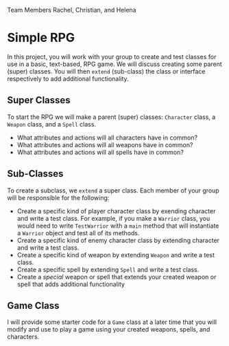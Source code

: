 Team Members 
Rachel, Christian, and Helena

# Simple RPG

In this project, you will work with your group to create and test classes for use in a basic, text-based, RPG game.  We will discuss creating some parent (super) classes.  You will then `extend` (sub-class) the class or interface respectively to add additional functionality.

## Super Classes
To start the RPG we will make a parent (super) classes: `Character` class, a `Weapon` class, and a `Spell` class.  
* What attributes and actions will all characters have in common?  
* What attributes and actions will all weapons have in common?
* What attributes and actions will all spells have in common?

## Sub-Classes
To create a subclass, we `extend` a super class.  Each member of your group will be responsible for the following:
* Create a specific kind of player character class by exending character and write a test class.
   For example, if you make a `Warrior` class, you would need to write `TestWarrior` with a `main` method that will instantiate a `Warrior` object and test all of its methods.
* Create a specific kind of enemy character class by extending character and write a test class.
* Create a specific kind of weapon by extending `Weapon` and write a test class.
* Create a specific spell by extending `Spell` and write a test class.
* Create a *special* weapon or spell that extends your created weapon or spell that adds additional functionality

## Game Class
I will provide some starter code for a `Game` class at a later time that you will modify and use to play a game using your created weapons, spells, and characters.
